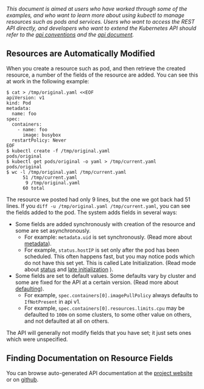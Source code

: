 ---
---

*This document is aimed at users who have worked through some of the examples,
and who want to learn more about using kubectl to manage resources such
as pods and services.  Users who want to access the REST API directly,
and developers who want to extend the Kubernetes API should
refer to the [api conventions](/docs/devel/api-conventions) and
the [api document](/docs/api/).*

## Resources are Automatically Modified

When you create a resource such as pod, and then retrieve the created
resource, a number of the fields of the resource are added.
You can see this at work in the following example:

```shell
$ cat > /tmp/original.yaml <<EOF
apiVersion: v1
kind: Pod
metadata:
  name: foo
spec:
  containers:
    - name: foo
      image: busybox
  restartPolicy: Never
EOF
$ kubectl create -f /tmp/original.yaml
pods/original
$ kubectl get pods/original -o yaml > /tmp/current.yaml
pods/original
$ wc -l /tmp/original.yaml /tmp/current.yaml
      51 /tmp/current.yaml
       9 /tmp/original.yaml
      60 total
```

The resource we posted had only 9 lines, but the one we got back had 51 lines.
If you `diff -u /tmp/original.yaml /tmp/current.yaml`, you can see the fields added to the pod.
The system adds fields in several ways:

  - Some fields are added synchronously with creation of the resource and some are set asynchronously.
    - For example: `metadata.uid` is set synchronously.  (Read more about [metadata](/docs/devel/api-conventions/#metadata)).
    - For example, `status.hostIP` is set only after the pod has been scheduled.  This often happens fast, but you may notice pods which do not have this set yet.  This is called Late Initialization.  (Read mode about [status](/docs/devel/api-conventions/#spec-and-status) and [late initialization](/docs/devel/api-conventions/#late-initialization) ).
  - Some fields are set to default values.  Some defaults vary by cluster and some are fixed for the API at a certain version.  (Read more about [defaulting](/docs/devel/api-conventions/#defaulting)).
    - For example, `spec.containers[0].imagePullPolicy` always defaults to `IfNotPresent` in api v1.
    - For example, `spec.containers[0].resources.limits.cpu` may be defaulted to  `100m` on some clusters, to some other value on others, and not defaulted at all on others.
    
The API will generally not modify fields that you have set; it just sets ones which were unspecified.

## <a name="finding_schema_docs"></a>Finding Documentation on Resource Fields

You can browse auto-generated API documentation at the [project website](/docs/api/) or on [github](https://releases.k8s.io/{{page.githubbranch}}/docs/api-reference).
